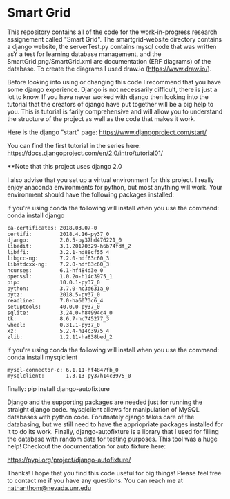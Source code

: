 # Smart Grid

This repository contains all of the code for the work-in-progress research assignement called "Smart Grid". The smartgrid-website directory contains a django website, the serverTest.py contains mysql code that was written asY a test for learning database management, and the SmartGrid.png/SmartGrid.xml are documentation (ERF diagrams) of the database. To create the diagrams I used draw.io (https://www.draw.io/).

Before looking into using or changing this code I recommend that you have some django experience. Django is not necessarily difficult, there is just a lot to know. If you have never worked with django then looking into the tutorial that the creators of django have put together will be a big help to you. This is tutorial is farily comprehensive and will allow you to understand the structure of the project as well as the code that makes it work.

Here is the django "start" page:
https://www.djangoproject.com/start/

You can find the first tutorial in the series here:
https://docs.djangoproject.com/en/2.0/intro/tutorial01/

**Note that this project uses django 2.0

I also advise that you set up a virtual environment for this project. I really enjoy anaconda environments for python, but most anything will work. Your environment should have the following packages installed:

if you're using conda the following will install when you use the command: conda install django

    ca-certificates: 2018.03.07-0
    certifi:         2018.4.16-py37_0
    django:          2.0.5-py37hd476221_0
    libedit:         3.1.20170329-h6b74fdf_2
    libffi:          3.2.1-hd88cf55_4
    libgcc-ng:       7.2.0-hdf63c60_3
    libstdcxx-ng:    7.2.0-hdf63c60_3
    ncurses:         6.1-hf484d3e_0
    openssl:         1.0.2o-h14c3975_1
    pip:             10.0.1-py37_0
    python:          3.7.0-hc3d631a_0
    pytz:            2018.5-py37_0
    readline:        7.0-ha6073c6_4
    setuptools:      40.0.0-py37_0
    sqlite:          3.24.0-h84994c4_0
    tk:              8.6.7-hc745277_3
    wheel:           0.31.1-py37_0
    xz:              5.2.4-h14c3975_4
    zlib:            1.2.11-ha838bed_2

if you're using conda the following will install when you use the command: conda install mysqlclient

    mysql-connector-c: 6.1.11-hf4847fb_0
    mysqlclient:       1.3.13-py37h14c3975_0

finally:
pip install django-autofixture

Django and the supporting packages are needed just for running the straight django code. mysqlclient allows for manipulation of MySQL databases with python code. Forutnately django takes care of the databasing, but we still need to have the appriopriate packages installed for it to do its work. Finally, django-autofixture is a library that I used for filling the database with random data for testing purposes. This tool was a huge help! Checkout the documentation for auto fixture here:

https://pypi.org/project/django-autofixture/

Thanks! I hope that you find this code useful for big things! Please feel free to contact me if you have any questions. You can reach me at nathanthom@nevada.unr.edu

